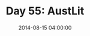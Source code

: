---
permalink: /jekyll/update/2014/08/15/day55
redirect_to: http://arounddh.elotroalex.com/jekyll/update/2014/08/15/day55
layout: post
title:  "Day 55: AustLit"
date:   2014-08-15 04:00:00
categories: jekyll update
---